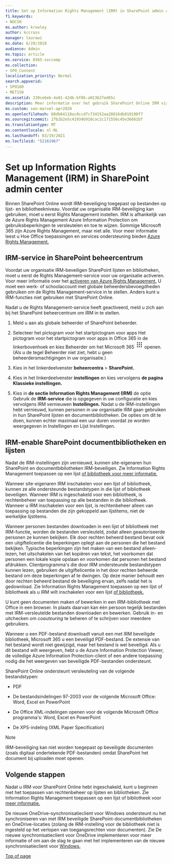 ```yaml
---
title: Set up Information Rights Management (IRM) in SharePoint admin center
f1.keywords:
- NOCSH
ms.author: krowley
author: kccross
manager: laurawi
ms.date: 6/29/2018
audience: Admin
ms.topic: article
ms.service: O365-seccomp
ms.collection:
- SPO_Content
localization_priority: Normal
search.appverid:
- SPO160
- MET150
ms.assetid: 239ce6eb-4e81-42db-bf86-a01362fed65c
description: Meer informatie over het gebruik SharePoint Online IRM via Microsoft Azure Active Directory Rights Management Services (RMS) om SharePoint lijsten en documentbibliotheken te beveiligen.
ms.custom: seo-marvel-apr2020
ms.openlocfilehash: 68db84118ac8ccd7c734152aa28816db819198f7
ms.sourcegitcommit: 27b2b2e5c41934b918cac2c171556c45e36661bf
ms.translationtype: MT
ms.contentlocale: nl-NL
ms.lasthandoff: 03/19/2021
ms.locfileid: "52161967"
---
```

# <a name="set-up-information-rights-management-irm-in-sharepoint-admin-center"></a>Set up Information Rights Management (IRM) in SharePoint admin center

Binnen SharePoint Online wordt IRM-beveiliging toegepast op bestanden op lijst- en bibliotheekniveau. Voordat uw organisatie IRM-beveiliging kan gebruiken, moet u eerst Rights Management instellen. IRM is afhankelijk van de Azure Rights Management Azure Information Protection om gebruiksbeperkingen te versleutelen en toe te wijzen. Sommige Microsoft 365 zijn Azure Rights Management, maar niet alle. Voor meer informatie leest u Hoe Office toepassingen en services ondersteuning bieden [Azure Rights Management.](/azure/information-protection/understand-explore/office-apps-services-support)
  
## <a name="turn-on-irm-service-using-sharepoint-admin-center"></a>IRM-service in SharePoint beheercentrum

Voordat uw organisatie IRM-beveiligen SharePoint lijsten en bibliotheken, moet u eerst de Rights Management-service voor uw organisatie activeren. Voor meer informatie over het [activeren van Azure Rights Management.](/information-protection/deploy-use/activate-service) U moet een werk- of schoolaccount met globale beheerdersbevoegdheden gebruiken om de Rights Management-service in te stellen. Anders kunt u IRM-functies niet gebruiken met SharePoint Online.
  
Nadat u de Rights Management-service heeft geactiveerd, meld u zich aan bij het SharePoint beheercentrum om IRM in te stellen.
  
1. Meld u aan als globale beheerder of SharePoint beheerder.
    
2. Selecteer het pictogram voor het startpictogram voor apps Het pictogram voor het startpictogram voor apps in Office 365 in de linkerbovenhoek en kies Beheerder om het Microsoft 365 ![ ](../media/e5aee650-c566-4100-aaad-4cc2355d909f.png) openen.  (Als u de tegel Beheerder niet ziet, hebt u geen beheerdersmachtigingen in uw organisatie.) 
    
3. Kies in het linkerdeelvenster **beheercentra** \> **SharePoint.**
    
4. Kies in het linkerdeelvenster **instellingen** en kies vervolgens **de pagina Klassieke instellingen.**
    
5. Kies in **de sectie Information Rights Management (IRM)** de optie Gebruik de **IRM-service** die is opgegeven in uw configuratie en kies vervolgens IRM vernieuwen **Instellingen.** Nadat u de IRM-instellingen hebt vernieuwd, kunnen personen in uw organisatie IRM gaan gebruiken in hun SharePoint lijsten en documentbibliotheken. De opties om dit te doen, kunnen echter maximaal een uur duren voordat ze worden weergegeven in Instellingen en Lijst Instellingen.
    
## <a name="irm-enable-sharepoint-document-libraries-and-lists"></a>IRM-enable SharePoint documentbibliotheken en lijsten
<a name="__toc220831191"> </a>

Nadat de IRM-instellingen zijn vernieuwd, kunnen site-eigenaren hun SharePoint en documentbibliotheken IRM-beveiligen. Zie Information Rights Management toepassen op een lijst [of bibliotheek voor meer informatie.](apply-irm-to-a-list-or-library.md)
  
Wanneer site-eigenaren IRM inschakelen voor een lijst of bibliotheek, kunnen ze alle ondersteunde bestandstypen in die lijst of bibliotheek beveiligen. Wanneer IRM is ingeschakeld voor een bibliotheek, is rechtenbeheer van toepassing op alle bestanden in die bibliotheek. Wanneer u IRM inschakelen voor een lijst, is rechtenbeheer alleen van toepassing op bestanden die zijn gekoppeld aan lijstitems, niet de werkelijke lijstitems.
  
Wanneer personen bestanden downloaden in een lijst of bibliotheek met IRM-functie, worden de bestanden versleuteld, zodat alleen geautoriseerde personen ze kunnen bekijken. Elk door rechten beheerd bestand bevat ook een uitgiftelicentie die beperkingen oplegt aan de personen die het bestand bekijken. Typische beperkingen zijn het maken van een bestand alleen-lezen, het uitschakelen van het kopiëren van tekst, het voorkomen dat personen een lokale kopie opslaan en voorkomen dat personen het bestand afdrukken. Clientprogramma's die door IRM ondersteunde bestandstypen kunnen lezen, gebruiken de uitgiftelicentie in het door rechten beheerde bestand om deze beperkingen af te dwingen. Op deze manier behoudt een door rechten beheerd bestand de beveiliging ervan, zelfs nadat het is gedownload. Zie Information Rights Management toepassen op een lijst of bibliotheek als u IRM wilt inschakelen voor een lijst [of bibliotheek.](apply-irm-to-a-list-or-library.md)
  
U kunt geen documenten maken of bewerken in een IRM-bibliotheek met Office in een browser. In plaats daarvan kan één persoon tegelijk bestanden met IRM-versleutelde bestanden downloaden en bewerken. Gebruik in- en uitchecken om  *coauteuring*  te beheren of te schrijven voor meerdere gebruikers. 
  
Wanneer u een PDF-bestand downloadt vanuit een met IRM beveiligde bibliotheek, Microsoft 365 u een beveiligd PDF-bestand. De extensie van het bestand wordt niet gewijzigd, maar het bestand is wel beveiligd. Als u dit bestand wilt weergeven, hebt u de Azure Information Protection Viewer, de volledige Azure Information Protection-client of een andere toepassing nodig die het weergeven van beveiligde PDF-bestanden ondersteunt. 
  
SharePoint Online ondersteunt versleuteling van de volgende bestandstypen:
  
- PDF
    
- De bestandsindelingen 97-2003 voor de volgende Microsoft Office: Word, Excel en PowerPoint
    
- De Office XML-indelingen openen voor de volgende Microsoft Office programma's: Word, Excel en PowerPoint
    
- De XPS-indeling (XML Paper Specification)
 
> [!NOTE]
> IRM-beveiliging kan niet worden toegepast op beveiligde documenten (zoals digitaal ondertekende PDF-bestanden) omdat SharePoint het document bij uploaden moet openen. 

## <a name="next-steps"></a>Volgende stappen
<a name="__toc220831191"> </a>

Nadat u IRM voor SharePoint Online hebt ingeschakeld, kunt u beginnen met het toepassen van rechtenbeheer op lijsten en bibliotheken. Zie Information Rights Management toepassen op een lijst of bibliotheek voor [meer informatie.](apply-irm-to-a-list-or-library.md)
  
De nieuwe OneDrive-synchronisatieclient voor Windows ondersteunt nu het synchroniseren van met IRM beveiligde SharePoint-documentbibliotheken en OneDrive-locaties (zolang de IRM-instelling voor de bibliotheek niet is ingesteld op het verlopen van toegangsrechten voor documenten). Zie De nieuwe synchronisatieclient voor OneDrive implementeren voor meer informatie of om aan de slag te gaan met het implementeren van de nieuwe synchronisatieclient voor [Windows.](/onedrive/deploy-on-windows)
  
[Top of page](set-up-irm-in-sp-admin-center.md)